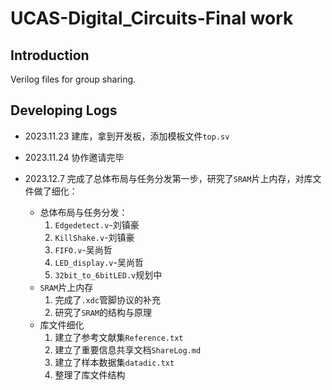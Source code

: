 # UCAS-Digital_Circuits-Final work

## Introduction

Verilog files for group sharing.

## Developing Logs

- 2023.11.23 建库，拿到开发板，添加模板文件`top.sv`

- 2023.11.24 协作邀请完毕

- 2023.12.7 完成了总体布局与任务分发第一步，研究了`SRAM`片上内存，对库文件做了细化：

  - 总体布局与任务分发：
    1. `Edgedetect.v`-刘镇豪
    2. `KillShake.v`-刘镇豪
    3. `FIFO.v`-吴尚哲
    4. `LED_display.v`-吴尚哲
    5. `32bit_to_6bitLED.v`规划中
  - `SRAM`片上内存
    1. 完成了`.xdc`管脚协议的补充
    2. 研究了`SRAM`的结构与原理
  - 库文件细化
    1. 建立了参考文献集`Reference.txt`
    2. 建立了重要信息共享文档`ShareLog.md`
    3. 建立了样本数据集`datadic.txt`
    4. 整理了库文件结构

  